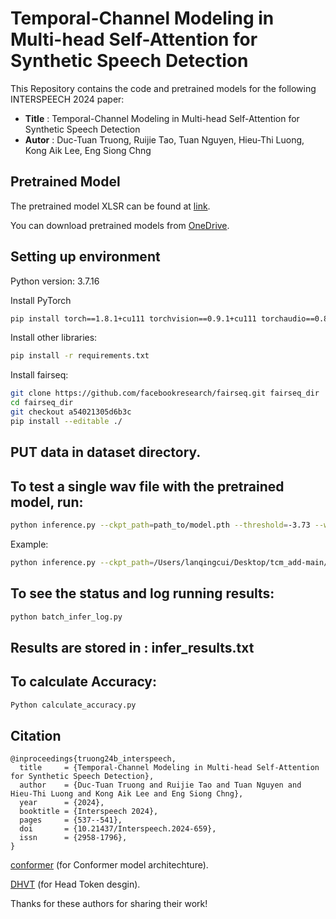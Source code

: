 # Temporal-Channel Modeling in Multi-head Self-Attention for Synthetic Speech Detection

This Repository contains the code and pretrained models for the following INTERSPEECH 2024 paper:

* **Title** : Temporal-Channel Modeling in Multi-head Self-Attention for Synthetic Speech Detection
* **Autor** : Duc-Tuan Truong, Ruijie Tao, Tuan Nguyen, Hieu-Thi Luong, Kong Aik Lee, Eng Siong Chng

## Pretrained Model
The pretrained model XLSR can be found at [link](https://dl.fbaipublicfiles.com/fairseq/wav2vec/xlsr2_300m.pt).

You can download pretrained models from [OneDrive](https://entuedu-my.sharepoint.com/:f:/g/personal/truongdu001_e_ntu_edu_sg/El7AV62BKkdKhOYCyB3s2EkBLr-aVdj0doH0HNj9mTIsGA?e=aOlRCB). 

## Setting up environment
Python version: 3.7.16

Install PyTorch
```bash
pip install torch==1.8.1+cu111 torchvision==0.9.1+cu111 torchaudio==0.8.1 -f https://download.pytorch.org/whl/torch_stable.html
```

Install other libraries:
```bash
pip install -r requirements.txt
```

Install fairseq:
```bash
git clone https://github.com/facebookresearch/fairseq.git fairseq_dir
cd fairseq_dir
git checkout a54021305d6b3c
pip install --editable ./
```


## PUT data in dataset directory.

## To test a single wav file with the pretrained model, run:
```bash
python inference.py --ckpt_path=path_to/model.pth --threshold=-3.73 --wav_path=path_to/audio.flac
```

Example: 

```bash
python inference.py --ckpt_path=/Users/lanqingcui/Desktop/tcm_add-main/best_4.pth --threshold=-3.73 --wav_path=/Users/lanqingcui/Desktop/tcm_add-main/03a02Nc.flac
```

## To see the status and log running results: 
```bash
python batch_infer_log.py
```
## Results are stored in : infer_results.txt

##  To calculate Accuracy:

```bash
Python calculate_accuracy.py
```


## Citation
```
@inproceedings{truong24b_interspeech,
  title     = {Temporal-Channel Modeling in Multi-head Self-Attention for Synthetic Speech Detection},
  author    = {Duc-Tuan Truong and Ruijie Tao and Tuan Nguyen and Hieu-Thi Luong and Kong Aik Lee and Eng Siong Chng},
  year      = {2024},
  booktitle = {Interspeech 2024},
  pages     = {537--541},
  doi       = {10.21437/Interspeech.2024-659},
  issn      = {2958-1796},
}
```

[conformer](https://github.com/lucidrains/conformer) (for Conformer model architechture).

[DHVT](https://github.com/ArieSeirack/DHVT) (for Head Token desgin).

Thanks for these authors for sharing their work!
